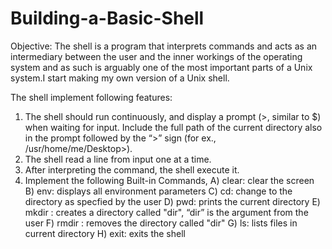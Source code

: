 # Building-a-Basic-Shell
Objective: The shell is a program that interprets commands and acts as
an intermediary between the user and the inner workings of the operating
system and as such is arguably one of the most important parts of a Unix
system.I start making my own version of
a Unix shell.

The shell implement following features:
1) The shell should run continuously, and display a prompt (>, similar to $)
when waiting for input. Include the full path of the current directory also in
the prompt followed by the “>” sign (for ex., /usr/home/me/Desktop>).
2) The shell read a line from input one at a time.
3) After interpreting the command, the shell execute it.
4) Implement the following Built-in Commands,
   A) clear: clear the screen
   B) env: displays all environment parameters
   C) cd: change to the directory as specfied by the user
   D) pwd: prints the current directory
   E) mkdir : creates a directory called "dir", “dir” is the argument from the user
   F) rmdir : removes the directory called "dir"
   G) ls: lists files in current directory
   H) exit: exits the shell
